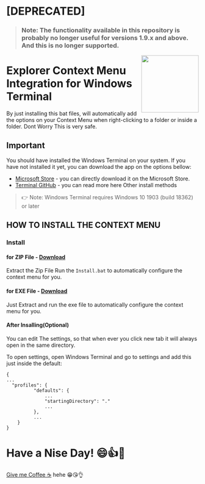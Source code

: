 # [DEPRECATED]
> ### Note: The functionality available in this repository is probably no longer useful for versions 1.9.x and above. And this is no longer supported.


<img src="https://github.com/MisterJ936/Explorer-Context-Menu-Integration-for-windows-terminal/blob/master/images/icon-v2.png?raw=true" align="right" width="150" />

#  Explorer Context Menu Integration for Windows Terminal
By just installing this bat files, will automatically add the options on your Context Menu when right-clicking to a folder or inside a folder. Dont Worry This is very safe.

## Important
You should have installed the Windows Terminal on your system. If you have not installed it yet, you can download the app on the options bellow:

- [Microsoft Store](https://aka.ms/terminal) - you can directly download it on the Microsoft Store.
- [Terminal GitHub](https://github.com/microsoft/terminal#other-install-methods) - you can read more here Other install methods

> 👉 Note: Windows Terminal requires Windows 10 1903 (build 18362) or later  

## HOW TO INSTALL THE CONTEXT MENU

### Install

#### for ZIP File - [Download](https://github.com/BroJenuel/Explorer-Context-Menu-Integration-for-windows-terminal/files/5693471/WTerminalCM_0.2.3.zip)
Extract the Zip File Run the `Install.bat` to automatically configure the context menu for you. 

#### for EXE File - [Download](https://github.com/BroJenuel/Explorer-Context-Menu-Integration-for-windows-terminal/files/5693472/WTContextMenu.zip)
Just Extract and run the exe file to automatically configure the context menu for you. 

#### After Insalling(Optional)  
You can edit The settings, so that when ever you click new tab it will always open in the same directory.

To open settings, open Windows Terminal and go to settings and add this just inside the default:

```lang-js
{
...
  "profiles": {
          "defaults": {
              ...
              "startingDirectory": "."
              ...
          },
          ...
    }
}
```

# Have a Nise Day! 😄👍👊

[Give me Coffee ☕](https://paypal.me/mrj936) hehe 😁😘👌
